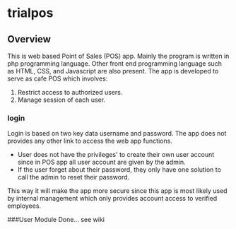 # trialpos
## Overview
This is web based Point of Sales (POS) app. Mainly the program is written in php programming language. Other front end programming language such as HTML, CSS, and Javascript are also present.
The app is developed to serve as cafe POS which involves:
1. Restrict access to authorized users.
2. Manage session of each user.

### login
Login is based on two key data username and password.
The app does not provides any other link to access the web app functions.
- User does not have the privileges' to create their own user account since in POS app all user account are given by the admin.
- If the user forget about their password, they only have one solution to call the admin to reset their password.

This way it will make the app more secure since this app is most likely used by internal management which only provides account access to verified employees.

###User Module
Done... see wiki
